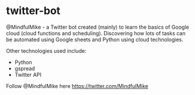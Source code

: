 # twitter-bot
@MindfulMike - a Twitter bot created (mainly) to learn the basics of Google cloud (cloud functions and scheduling). Discovering how lots of tasks can be automated using Google sheets and Python using cloud technologies.

Other technologies used include:
- Python
- gspread
- Twitter API

Follow @MindfulMike here https://twitter.com/MindfulMike
